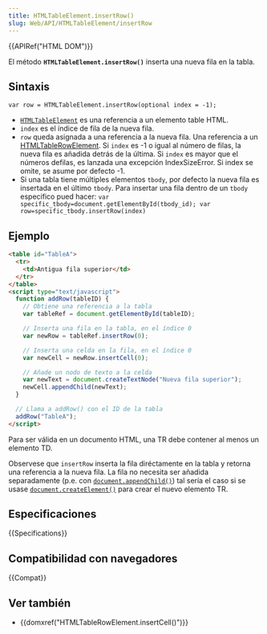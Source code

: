 ```yaml
---
title: HTMLTableElement.insertRow()
slug: Web/API/HTMLTableElement/insertRow
---
```


{{APIRef("HTML DOM")}}

El método **`HTMLTableElement.insertRow()`** inserta una nueva fila en la tabla.

## Sintaxis

```
var row = HTMLTableElement.insertRow(optional index = -1);
```

- [`HTMLTableElement`](/es/docs/Web/API/HTMLTableElement) es una referencia a un elemento table HTML.
- `index` es el índice de fila de la nueva fila.
- `row` queda asignada a una referencia a la nueva fila. Una referencia a un [HTMLTableRowElement](/es/docs/Web/API/HTMLTableRowElement).
  Si `index` es -1 o igual al número de filas, la nueva fila es añadida detrás de la última. Si `index` es mayor que el números defilas, es lanzada una excepción IndexSizeError. Si index se omite, se asume por defecto -1.
- Si una tabla tiene múltiples elementos `tbody`, por defecto la nueva fila es insertada en el último `tbody`. Para insertar una fila dentro de un `tbody` especifico pued hacer:
  `var specific_tbody=document.getElementById(tbody_id); var row=specific_tbody.insertRow(index)`

## Ejemplo

```html
<table id="TableA">
  <tr>
    <td>Antigua fila superior</td>
  </tr>
</table>
<script type="text/javascript">
  function addRow(tableID) {
    // Obtiene una referencia a la tabla
    var tableRef = document.getElementById(tableID);

    // Inserta una fila en la tabla, en el índice 0
    var newRow = tableRef.insertRow(0);

    // Inserta una celda en la fila, en el índice 0
    var newCell = newRow.insertCell(0);

    // Añade un nodo de texto a la celda
    var newText = document.createTextNode("Nueva fila superior");
    newCell.appendChild(newText);
  }

  // Llama a addRow() con el ID de la tabla
  addRow("TableA");
</script>
```

Para ser válida en un documento HTML, una TR debe contener al menos un elemento TD.

Observese que `insertRow` inserta la fila diréctamente en la tabla y retorna una referencia a la nueva fila. La fila no necesita ser añadida separadamente (p.e. con [`document.appendChild()`](/es/docs/DOM/document.appendChild)) tal sería el caso si se usase [`document.createElement()`](/es/docs/Web/API/Document/createElement) para crear el nuevo elemento TR.

## Especificaciones

{{Specifications}}

## Compatibilidad con navegadores

{{Compat}}

## Ver también

- {{domxref("HTMLTableRowElement.insertCell()")}}
